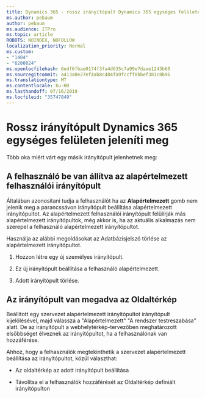 ```yaml
---
title: Dynamics 365 - rossz irányítópult Dynamics 365 egységes felületen látható
ms.author: pebaum
author: pebaum
ms.audience: ITPro
ms.topic: article
ROBOTS: NOINDEX, NOFOLLOW
localization_priority: Normal
ms.custom:
- "1484"
- "6200024"
ms.openlocfilehash: 6edf6fbae0174f3fa4d635c7a99e7daae1243b60
ms.sourcegitcommit: a413a0e27ef4ab8c484fa9fccff8bbef381c8b96
ms.translationtype: MT
ms.contentlocale: hu-HU
ms.lasthandoff: 07/16/2019
ms.locfileid: "35747849"
---
```

# <a name="wrong-dashboard-shows-in-dynamics-365-unified-interface"></a>Rossz irányítópult Dynamics 365 egységes felületen jeleníti meg

Több oka miért várt egy másik irányítópult jelenhetnek meg:

## <a name="the-user-has-set-a-user-default-dashboard"></a>A felhasználó be van állítva az alapértelmezett felhasználói irányítópult 

Általában azonosítani tudja a felhasználót ha az **Alapértelmezett** gomb nem jelenik meg a parancssávon irányítópult beállítása alapértelmezett irányítópultot. Az alapértelmezett felhasználói irányítópult felülírják más alapértelmezett irányítópultok, még akkor is, ha az aktuális alkalmazás nem szerepel a felhasználó alapértelmezett irányítópultot.

Használja az alábbi megoldásokat az Adatbázisjelszó törlése az alapértelmezett irányítópultot.

1. Hozzon létre egy új személyes irányítópult.

2. Ez új irányítópult beállítása a felhasználó alapértelmezett.

3. Adott irányítópult törlése.

## <a name="the-dashboard-is-set-in-the-sitemap"></a>Az irányítópult van megadva az Oldaltérkép

Beállított egy szervezet alapértelmezett irányítópultot irányítópult kijelölésével, majd válassza a "Alapértelmezett" "A rendszer testreszabása" alatt. De az irányítópult a webhelytérkép-tervezőben meghatározott elsőbbséget élveznek az irányítópultot, ha a felhasználónak van hozzáférése.

Ahhoz, hogy a felhasználók megtekinthetik a szervezet alapértelmezett beállítása az irányítópultot, közül választhat:

* Az oldaltérkép az adott irányítópult beállítása

* Távolítsa el a felhasználók hozzáférését az Oldaltérkép definiált irányítópulton
